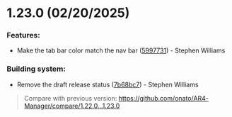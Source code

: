 # 1.23.0 (02/20/2025)

### Features:
- Make the tab bar color match the nav bar ([5997731](https://github.com/onato/AR4-Manager/commit/5997731f615914aa9187654b5688a3b845ae44fa)) - Stephen Williams

### Building system:
- Remove the draft release status ([7b68bc7](https://github.com/onato/AR4-Manager/commit/7b68bc71ab8f9d878ca0476bd1cc2f1fc840e669)) - Stephen Williams

> Compare with previous version: https://github.com/onato/AR4-Manager/compare/1.22.0...1.23.0